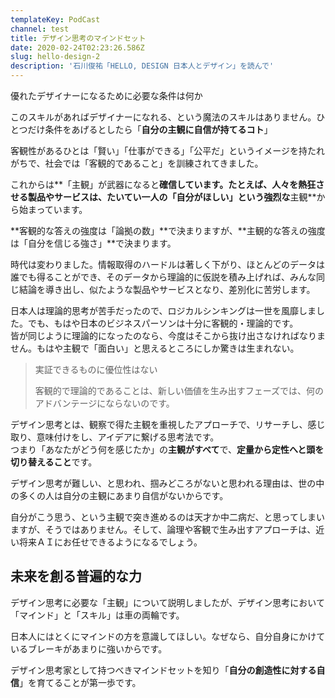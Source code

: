 ```yaml
---
templateKey: PodCast
channel: test
title: デザイン思考のマインドセット
date: 2020-02-24T02:23:26.586Z
slug: hello-design-2
description: '石川俊祐「HELLO, DESIGN 日本人とデザイン」を読んで'
---
```

優れたデザイナーになるために必要な条件は何か

このスキルがあればデザイナーになれる、という魔法のスキルはありません。ひとつだけ条件をあげるとしたら「**自分の主観に自信が持てるコト**」

客観性があるひとは「賢い」「仕事ができる」「公平だ」というイメージを持たれがちで、社会では「客観的であること」を訓練されてきました。

これからは**「主観」が武器になると**確信しています。たとえば、人々を熱狂させる製品やサービスは、たいてい一人の「自分がほしい」という強烈な**主観**から始まっています。

**客観的な答えの強度は「論拠の数」**で決まりますが、**主観的な答えの強度は「自分を信じる強さ」**で決まります。

時代は変わりました。情報取得のハードルは著しく下がり、ほとんどのデータは誰でも得ることができ、そのデータから理論的に仮説を積み上げれば、みんな同じ結論を導き出し、似たような製品やサービスとなり、差別化に苦労します。

日本人は理論的思考が苦手だったので、ロジカルシンキングは一世を風靡しました。でも、もはや日本のビジネスパーソンは十分に客観的・理論的です。\
皆が同じように理論的になったのなら、今度はそこから抜け出さなければなりません。もはや主観で「面白い」と思えるところにしか驚きは生まれない。

> 実証できるものに優位性はない
>
> 客観的で理論的であることは、新しい価値を生み出すフェーズでは、何のアドバンテージにならないのです。

デザイン思考とは、観察で得た主観を重視したアプローチで、リサーチし、感じ取り、意味付けをし、アイデアに繋げる思考法です。\
つまり「あなたがどう何を感じたか」の**主観がすべて**で、**定量から定性へと頭を切り替えること**です。

デザイン思考が難しい、と思われ、掴みどころがないと思われる理由は、世の中の多くの人は自分の主観にあまり自信がないからです。

自分がこう思う、という主観で突き進めるのは天才か中二病だ、と思ってしまいますが、そうではありません。そして、論理や客観で生み出すアプローチは、近い将来ＡＩにお任せできるようになるでしょう。

## 未来を創る普遍的な力

デザイン思考に必要な「主観」について説明しましたが、デザイン思考において「マインド」と「スキル」は車の両輪です。

日本人にはとくにマインドの方を意識してほしい。なぜなら、自分自身にかけているブレーキがあまりに強いからです。

デザイン思考家として持つべきマインドセットを知り「**自分の創造性に対する自信**」を育てることが第一歩です。
